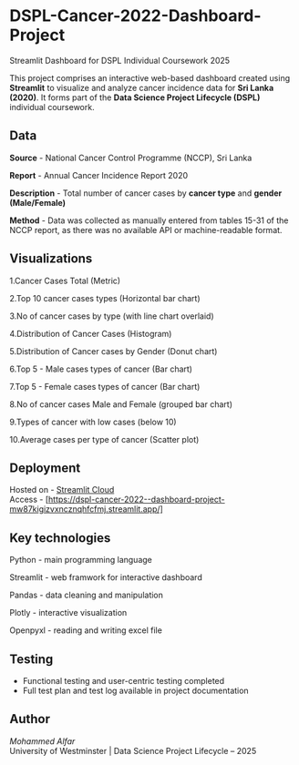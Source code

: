 # DSPL-Cancer-2022-Dashboard-Project
Streamlit Dashboard for DSPL Individual Coursework 2025

This project comprises an interactive web-based dashboard created using **Streamlit** to visualize and analyze cancer incidence data for **Sri Lanka (2020)**. It forms part of the **Data Science Project Lifecycle (DSPL)** individual coursework.



## Data

**Source** - National Cancer Control Programme (NCCP), Sri Lanka

**Report** - Annual Cancer Incidence Report 2020

**Description** - Total number of cancer cases by **cancer type** and **gender (Male/Female)**

**Method** - Data was collected as manually entered from tables 15-31 of the NCCP report, as there was no available API or machine-readable format. 



## Visualizations 

1.Cancer Cases Total (Metric) 

2.Top 10 cancer cases types (Horizontal bar chart) 

3.No of cancer cases by type (with line chart overlaid) 

4.Distribution of Cancer Cases (Histogram) 

5.Distribution of Cancer cases by Gender (Donut chart) 

6.Top 5 - Male cases types of cancer (Bar chart) 

7.Top 5 - Female cases types of cancer (Bar chart) 

8.No of cancer cases Male and Female (grouped bar chart) 

9.Types of cancer with low cases (below 10) 

10.Average cases per type of cancer (Scatter plot) 



## Deployment

Hosted on - [Streamlit Cloud](https://share.streamlit.io/)  
Access - [https://dspl-cancer-2022--dashboard-project-mw87kigizvxncznqhfcfmj.streamlit.app/]



## Key technologies 

Python - main programming language

Streamlit - web framwork for interactive dashboard

Pandas - data cleaning and manipulation

Plotly - interactive visualization

Openpyxl - reading and writing excel file



## Testing

- Functional testing and user-centric testing completed
- Full test plan and test log available in project documentation
  


##  Author

*Mohammed Alfar*  
University of Westminster | Data Science Project Lifecycle – 2025

